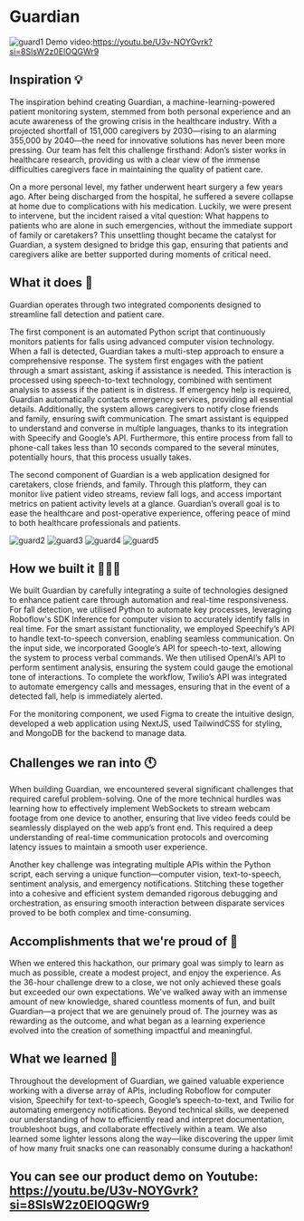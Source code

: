 # Guardian
![guard1](https://github.com/user-attachments/assets/f0231c91-bfc5-4349-a87f-e12e63568cfc)
Demo video:https://youtu.be/U3v-NOYGvrk?si=8SlsW2z0ElOQGWr9

## Inspiration 💡
The inspiration behind creating Guardian, a machine-learning-powered patient monitoring system, stemmed from both personal experience and an acute awareness of the growing crisis in the healthcare industry. With a projected shortfall of 151,000 caregivers by 2030—rising to an alarming 355,000 by 2040—the need for innovative solutions has never been more pressing. Our team has felt this challenge firsthand: Adon’s sister works in healthcare research, providing us with a clear view of the immense difficulties caregivers face in maintaining the quality of patient care.

On a more personal level, my father underwent heart surgery a few years ago. After being discharged from the hospital, he suffered a severe collapse at home due to complications with his medication. Luckily, we were present to intervene, but the incident raised a vital question: What happens to patients who are alone in such emergencies, without the immediate support of family or caretakers? This unsettling thought became the catalyst for Guardian, a system designed to bridge this gap, ensuring that patients and caregivers alike are better supported during moments of critical need.

## What it does 🚀
Guardian operates through two integrated components designed to streamline fall detection and patient care.

The first component is an automated Python script that continuously monitors patients for falls using advanced computer vision technology. When a fall is detected, Guardian takes a multi-step approach to ensure a comprehensive response. The system first engages with the patient through a smart assistant, asking if assistance is needed. This interaction is processed using speech-to-text technology, combined with sentiment analysis to assess if the patient is in distress. If emergency help is required, Guardian automatically contacts emergency services, providing all essential details. Additionally, the system allows caregivers to notify close friends and family, ensuring swift communication. The smart assistant is equipped to understand and converse in multiple languages, thanks to its integration with Speecify and Google’s API. Furthermore, this entire process from fall to phone-call takes less than 10 seconds compared to the several minutes, potentially hours, that this process usually takes.

The second component of Guardian is a web application designed for caretakers, close friends, and family. Through this platform, they can monitor live patient video streams, review fall logs, and access important metrics on patient activity levels at a glance. Guardian’s overall goal is to ease the healthcare and post-operative experience, offering peace of mind to both healthcare professionals and patients.

![guard2](https://github.com/user-attachments/assets/eb120902-8ca3-4712-b1ba-fc905ad998e5)
![guard3](https://github.com/user-attachments/assets/fca06c10-485a-4424-8960-bba942360236)
![guard4](https://github.com/user-attachments/assets/d2888c6e-2933-45e1-a6a4-3d2bb5ee7b31)
![guard5](https://github.com/user-attachments/assets/41aa08da-6eb6-4718-a99b-9271008003ad)

## How we built it 👨🏽‍💻
We built Guardian by carefully integrating a suite of technologies designed to enhance patient care through automation and real-time responsiveness. For fall detection, we utilised Python to automate key processes, leveraging Roboflow's SDK Inference for computer vision to accurately identify falls in real time. For the smart assistant functionality, we employed Speechify’s API to handle text-to-speech conversion, enabling seamless communication. On the input side, we incorporated Google’s API for speech-to-text, allowing the system to process verbal commands. We then utilised OpenAI’s API to perform sentiment analysis, ensuring the system could gauge the emotional tone of interactions. To complete the workflow, Twilio’s API was integrated to automate emergency calls and messages, ensuring that in the event of a detected fall, help is immediately alerted.

For the monitoring component, we used Figma to create the intuitive design, developed a web application using NextJS, used TailwindCSS for styling, and MongoDB for the backend to manage data.

## Challenges we ran into 🕚
When building Guardian, we encountered several significant challenges that required careful problem-solving. One of the more technical hurdles was learning how to effectively implement WebSockets to stream webcam footage from one device to another, ensuring that live video feeds could be seamlessly displayed on the web app’s front end. This required a deep understanding of real-time communication protocols and overcoming latency issues to maintain a smooth user experience.

Another key challenge was integrating multiple APIs within the Python script, each serving a unique function—computer vision, text-to-speech, sentiment analysis, and emergency notifications. Stitching these together into a cohesive and efficient system demanded rigorous debugging and orchestration, as ensuring smooth interaction between disparate services proved to be both complex and time-consuming.

## Accomplishments that we're proud of 🥇
When we entered this hackathon, our primary goal was simply to learn as much as possible, create a modest project, and enjoy the experience. As the 36-hour challenge drew to a close, we not only achieved these goals but exceeded our own expectations. We've walked away with an immense amount of new knowledge, shared countless moments of fun, and built Guardian—a project that we are genuinely proud of. The journey was as rewarding as the outcome, and what began as a learning experience evolved into the creation of something impactful and meaningful.

## What we learned 🧠
Throughout the development of Guardian, we gained valuable experience working with a diverse array of APIs, including Roboflow for computer vision, Speechify for text-to-speech, Google’s speech-to-text, and Twilio for automating emergency notifications. Beyond technical skills, we deepened our understanding of how to efficiently read and interpret documentation, troubleshoot bugs, and collaborate effectively within a team. We also learned some lighter lessons along the way—like discovering the upper limit of how many fruit snacks one can reasonably consume during a hackathon!

## You can see our product demo on Youtube: https://youtu.be/U3v-NOYGvrk?si=8SlsW2z0ElOQGWr9

